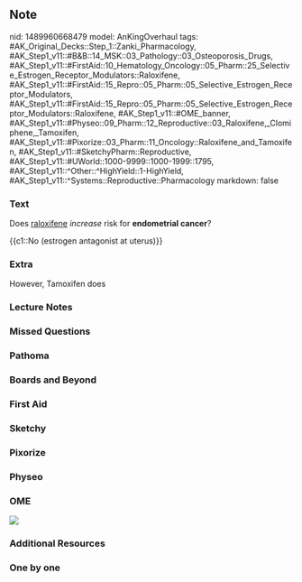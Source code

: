 ## Note
nid: 1489960668479
model: AnKingOverhaul
tags: #AK_Original_Decks::Step_1::Zanki_Pharmacology, #AK_Step1_v11::#B&B::14_MSK::03_Pathology::03_Osteoporosis_Drugs, #AK_Step1_v11::#FirstAid::10_Hematology_Oncology::05_Pharm::25_Selective_Estrogen_Receptor_Modulators::Raloxifene, #AK_Step1_v11::#FirstAid::15_Repro::05_Pharm::05_Selective_Estrogen_Receptor_Modulators, #AK_Step1_v11::#FirstAid::15_Repro::05_Pharm::05_Selective_Estrogen_Receptor_Modulators::Raloxifene, #AK_Step1_v11::#OME_banner, #AK_Step1_v11::#Physeo::09_Pharm::12_Reproductive::03_Raloxifene,_Clomiphene,_Tamoxifen, #AK_Step1_v11::#Pixorize::03_Pharm::11_Oncology::Raloxifene_and_Tamoxifen, #AK_Step1_v11::#SketchyPharm::Reproductive, #AK_Step1_v11::#UWorld::1000-9999::1000-1999::1795, #AK_Step1_v11::^Other::^HighYield::1-HighYield, #AK_Step1_v11::^Systems::Reproductive::Pharmacology
markdown: false

### Text
Does <u>raloxifene</u> <i>increase</i> risk for <b>endometrial
cancer</b>?
<div>
  {{c1::No (estrogen antagonist at uterus)}}
</div>

### Extra
However, Tamoxifen does

### Lecture Notes


### Missed Questions


### Pathoma


### Boards and Beyond


### First Aid


### Sketchy


### Pixorize


### Physeo


### OME
<div class="ome-widget">
  <a href="https://onlinemeded.org?ref=anki"><img src=
  "_OME_AnkiFlashcards_General_4.png"></a>
</div>

### Additional Resources


### One by one

